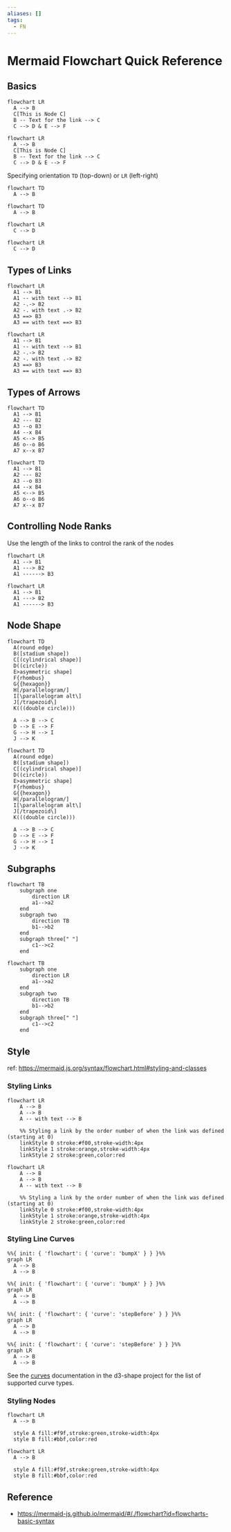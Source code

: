 ```yaml
---
aliases: []
tags:
  - FN
---
```


# Mermaid Flowchart Quick Reference

## Basics

```
flowchart LR
  A --> B
  C[This is Node C]
  B -- Text for the link --> C
  C --> D & E --> F
```

```mermaid
flowchart LR
  A --> B
  C[This is Node C]
  B -- Text for the link --> C
  C --> D & E --> F
```

Specifying orientation `TD` (top-down) or `LR` (left-right)

```
flowchart TD
  A --> B
```

```mermaid
flowchart TD
  A --> B
```

```
flowchart LR
  C --> D
```

```mermaid
flowchart LR
  C --> D
```

## Types of Links

```
flowchart LR
  A1 --> B1
  A1 -- with text --> B1
  A2 -.-> B2
  A2 -. with text .-> B2
  A3 ==> B3
  A3 == with text ==> B3
```

```mermaid
flowchart LR
  A1 --> B1
  A1 -- with text --> B1
  A2 -.-> B2
  A2 -. with text .-> B2
  A3 ==> B3
  A3 == with text ==> B3
```

## Types of Arrows 

```
flowchart TD
  A1 --> B1
  A2 --- B2
  A3 --o B3
  A4 --x B4
  A5 <--> B5
  A6 o--o B6
  A7 x--x B7
```

```mermaid
flowchart TD
  A1 --> B1
  A2 --- B2
  A3 --o B3
  A4 --x B4
  A5 <--> B5
  A6 o--o B6
  A7 x--x B7
```

## Controlling Node Ranks

Use the length of the links to control the rank of the nodes

```
flowchart LR
  A1 --> B1
  A1 ---> B2
  A1 ------> B3
```

```mermaid
flowchart LR
  A1 --> B1
  A1 ---> B2
  A1 ------> B3
```

## Node Shape

```
flowchart TD
  A(round edge)
  B([stadium shape])
  C[(cylindrical shape)]
  D((circle))
  E>asymmetric shape]
  F{rhombus}
  G{{hexagon}}
  H[/parallelogram/]
  I[\parallelogram alt\]
  J[/trapezoid\]
  K(((double circle)))

  A --> B --> C
  D --> E --> F
  G --> H --> I
  J --> K
```


```mermaid
flowchart TD
  A(round edge)
  B([stadium shape])
  C[(cylindrical shape)]
  D((circle))
  E>asymmetric shape]
  F{rhombus}
  G{{hexagon}}
  H[/parallelogram/]
  I[\parallelogram alt\]
  J[/trapezoid\]
  K(((double circle)))

  A --> B --> C
  D --> E --> F
  G --> H --> I
  J --> K
```

## Subgraphs

```
flowchart TB
    subgraph one
        direction LR
        a1-->a2
    end
    subgraph two
        direction TB
        b1-->b2
    end
    subgraph three[" "]
        c1-->c2
    end
```

```mermaid
flowchart TB
    subgraph one
        direction LR
        a1-->a2
    end
    subgraph two
        direction TB
        b1-->b2
    end
    subgraph three[" "]
        c1-->c2
    end
```

## Style

ref: https://mermaid.js.org/syntax/flowchart.html#styling-and-classes

### Styling Links

```
flowchart LR
    A --> B
    A --> B
    A -- with text --> B

    %% Styling a link by the order number of when the link was defined (starting at 0)
    linkStyle 0 stroke:#f00,stroke-width:4px
    linkStyle 1 stroke:orange,stroke-width:4px
    linkStyle 2 stroke:green,color:red

```

```mermaid
flowchart LR
    A --> B
    A --> B
    A -- with text --> B

    %% Styling a link by the order number of when the link was defined (starting at 0)
    linkStyle 0 stroke:#f00,stroke-width:4px
    linkStyle 1 stroke:orange,stroke-width:4px
    linkStyle 2 stroke:green,color:red
```

### Styling Line Curves

```
%%{ init: { 'flowchart': { 'curve': 'bumpX' } } }%%
graph LR
  A --> B
  A --> B
```

```mermaid
%%{ init: { 'flowchart': { 'curve': 'bumpX' } } }%%
graph LR
  A --> B
  A --> B
```

```
%%{ init: { 'flowchart': { 'curve': 'stepBefore' } } }%%
graph LR
  A --> B
  A --> B
```

```mermaid
%%{ init: { 'flowchart': { 'curve': 'stepBefore' } } }%%
graph LR
  A --> B
  A --> B
```

See the [curves](https://github.com/d3/d3-shape/blob/main/README.md#curves) documentation in the d3-shape project for the list of supported curve types.

### Styling Nodes

```
flowchart LR
  A --> B

  style A fill:#f9f,stroke:green,stroke-width:4px
  style B fill:#bbf,color:red
```

```mermaid
flowchart LR
  A --> B

  style A fill:#f9f,stroke:green,stroke-width:4px
  style B fill:#bbf,color:red
```

## Reference

* https://mermaid-js.github.io/mermaid/#/./flowchart?id=flowcharts-basic-syntax